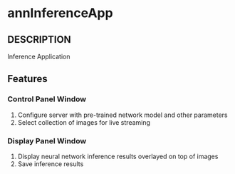 # annInferenceApp

## DESCRIPTION
Inference Application

## Features

### Control Panel Window
1. Configure server with pre-trained network model and other parameters
2. Select collection of images for live streaming

### Display Panel Window
1. Display neural network inference results overlayed on top of images
2. Save inference results
